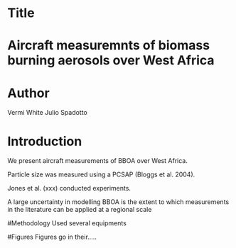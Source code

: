# Title
Aircraft measuremnts of biomass burning aerosols over West Africa
=======
# Author
Vermi White
Julio Spadotto

# Introduction
We present aircraft measurements of BBOA over West Africa. 

Particle size was measured using a PCSAP (Bloggs et al. 2004).

Jones et al. (xxx) conducted experiments.

A large uncertainty in modelling BBOA is the extent to which measurements in the literature can be applied at a regional scale

#Methodology
Used several equipments

#Figures
Figures go in their.....

